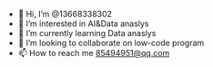 - 👋 Hi, I’m @13668338302
- 👀 I’m interested in AI&Data anaslys
- 🌱 I’m currently learning Data anaslys
- 💞️ I’m looking to collaborate on low-code program
- 📫 How to reach me 85494951@qq.com

<!---
13668338302/13668338302 is a ✨ special ✨ repository because its `README.md` (this file) appears on your GitHub profile.
You can click the Preview link to take a look at your changes.
--->
